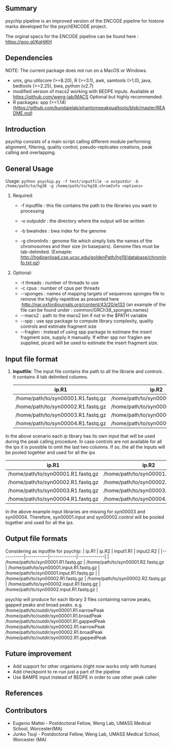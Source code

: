 ## Summary

psychip pipeline is an improved version of the ENCODE pipeline for histone marks developed for the psychENCODE project.

The orginal specs for the ENCODE pipeline can be found here : https://goo.gl/KqHjKH

## Dependencies

NOTE: The current package does not run on a MacOS or Windows.
* unix, gnu utilscore (>=8.20), R (>=3.1), awk, samtools (>1.0), java, bedtools (>=2.25), bwa, python (v2.7)
* modified version of macs2 working with BEDPE inputs. Available at https://github.com/weng-lab/MACS
Optional but highly recommended:
* R packages: spp (>=1.14) (https://github.com/kundajelab/phantompeakqualtools/blob/master/README.md)

## Introduction

psychip consists of a main script calling different module performing alignment, filtering, quality control, pseudo-replicates creations, peak calling and overlapping.



## General Usage

Usage: `python psychip.py -f test/inputfile -o outputdir -b /home/path/to/hg38 -g /home/path/to/hg38.chromInfo <options>`

1. Required:
    * -f inputfile : this file contains the path to the libraries you want to processing
    
    * -o outputdir : the directory where the output will be written
    * -b bwaIndex  : bwa index for the genome
    * -g chromInfo : genome file which simply lists the names of the chromosomes and their size (in basepairs). Genome files must be tab-delimited.
                     (Exmaple: http://hgdownload.cse.ucsc.edu/goldenPath/hg19/database/chromInfo.txt.gz)
    
2. Optional:
    * -t threads   : number of threads to use
    * -c cpus      : number of cpus per threads
    * --sponges    : names of mapping targets of sequences sponges file to remove the highly repetitive as presented here :http://nar.oxfordjournals.org/content/43/20/e133
                     (an example of the file can be found under : common/GRCh38_sponges.names)
    * --macs2      : path to the macs2 bin if not in the $PATH variable
    * --spp        : use spp package to compute library complexity, quality controls and estimate fragment size 
    * --fraglen    : instead of using spp package to estimare the insert fragment size, supply it manually.
                    If either spp nor fraglen are supplied, picard will be used to estimate the insert fragment size.


## Input file format


1. **Inputfile**: The input file contains the path to all the librarie and controls . It contains 4 tab delimited columns.

   | ip.R1 | ip.R2 | input1.R1 | input2.R2 |
   |-----------|-----------|-------------|-------------|
   |  /home/path/to/syn00001.R1.fastq.gz | /home/path/to/syn00001.R2.fastq.gz | /home/path/to/syn00001.input.R1.fastq.gz | /home/path/to/syn00001.input.R1.fastq.gz |
   |  /home/path/to/syn00002.R1.fastq.gz | /home/path/to/syn00002.R2.fastq.gz | /home/path/to/syn00002.input.R1.fastq.gz | /home/path/to/syn00002.input.R1.fastq.gz |
   |  /home/path/to/syn00003.R1.fastq.gz | /home/path/to/syn00003.R2.fastq.gz | /home/path/to/syn00003.input.R1.fastq.gz | /home/path/to/syn00003.input.R1.fastq.gz |
   |  /home/path/to/syn00004.R1.fastq.gz | /home/path/to/syn00004.R2.fastq.gz | /home/path/to/syn00004.input.R1.fastq.gz | /home/path/to/syn00004.input.R1.fastq.gz |
   
In the above scenario each ip library has its own input that will be used during the peak calling procedure. In case controls are not available for all the ips it is possible to omit the last two columns. If so, the all the inputs will be pooled togehter and used for all the ips
    
   | ip.R1 | ip.R2 | input1.R1 | input2.R2 |
   |-----------|-----------|-------------|-------------|
   |  /home/path/to/syn00001.R1.fastq.gz | /home/path/to/syn00001.R2.fastq.gz | /home/path/to/syn00001.input.R1.fastq.gz | /home/path/to/syn00001.input.R1.fastq.gz |
   |  /home/path/to/syn00002.R1.fastq.gz | /home/path/to/syn00002.R2.fastq.gz | /home/path/to/syn00002.input.R1.fastq.gz | /home/path/to/syn00002.input.R1.fastq.gz |
   |  /home/path/to/syn00003.R1.fastq.gz | /home/path/to/syn00003.R2.fastq.gz | 
   |  /home/path/to/syn00004.R1.fastq.gz | /home/path/to/syn00004.R2.fastq.gz | 
   
In the above example input libraries are missing for syn00003 and syn00004. Therefore, syn00001.input and syn00002.control will be pooled together and used for all the ips.
   
   
## Output file formats

Considering as inputfile for psychip:
   | ip.R1 | ip.R2 | input1.R1 | input2.R2 |
   |-----------|-----------|-------------|-------------|
   |  /home/path/to/syn00001.R1.fastq.gz | /home/path/to/syn00001.R2.fastq.gz | /home/path/to/syn00001.input.R1.fastq.gz | /home/path/to/syn00001.input.R1.fastq.gz |
   |  /home/path/to/syn00002.R1.fastq.gz | /home/path/to/syn00002.R2.fastq.gz | /home/path/to/syn00002.input.R1.fastq.gz | /home/path/to/syn00002.input.R1.fastq.gz |

psychip will produce for each library 3 files containing narrow peaks, gapped peaks and broad peaks.
e.g.
/home/path/to/outdir/syn00001.R1.narrowPeak
/home/path/to/outdir/syn00001.R1.broadPeak
/home/path/to/outdir/syn00001.R1.gappedPeak
/home/path/to/outdir/syn00002.R1.narrowPeak
/home/path/to/outdir/syn00002.R1.broadPeak
/home/path/to/outdir/syn00002.R1.gappedPeak


## Future improvement
* Add support for other organisms (right now works only with human)
* Add checkpoint to re-run just a part of the pipeline
* Use BAMPE input instead of BEDPE in order to use other peak caller

## References


## Contributors
* Eugenio Mattei - Postdoctoral Fellow, Weng Lab, UMASS Medical School, Worcester(MA)
* Junko Tsuji - Postdoctoral Fellow, Weng Lab, UMASS Medical School, Worcester (MA)
